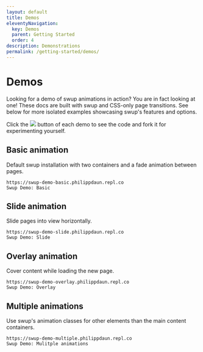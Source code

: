 ```yaml
---
layout: default
title: Demos
eleventyNavigation:
  key: Demos
  parent: Getting Started
  order: 4
description: Demonstrations
permalink: /getting-started/demos/
---
```


# Demos

Looking for a demo of swup animations in action? You are in fact looking at one! These docs are built
with swup and CSS-only page transitions. See below for more isolated examples showcasing swup's
features and options.

Click the <img src="https://replit.com/badge?theme=dark&variant=small&caption=Try"> button
of each demo to see the code and fork it for experimenting yourself.

<!-- <div class="demo">
  <div class="fake-browser">
    <div class="fake-browser-header">
      <div class="action-btns">
        <span></span>
        <span></span>
        <span></span>
      </div>
      <div class="address-bar">
        swup-demo-basic.philippdaun.repl.co
      </div>
      <div class="setting-more">
        <span class="more-btn"></span>
      </div>
    </div>
    <div class="fake-window-body">
      <iframe src="https://codepen.io" frameborder="0"></iframe>
    </div>
  </div>
</div> -->

## Basic animation

Default swup installation with two containers and a fade animation between pages.

```repl
https://swup-demo-basic.philippdaun.repl.co
Swup Demo: Basic
```

## Slide animation

Slide pages into view horizontally.

```repl
https://swup-demo-slide.philippdaun.repl.co
Swup Demo: Slide
```

## Overlay animation

Cover content while loading the new page.

```repl
https://swup-demo-overlay.philippdaun.repl.co
Swup Demo: Overlay
```

## Multiple animations

Use swup's animation classes for other elements than the main content containers.

```repl
https://swup-demo-multiple.philippdaun.repl.co
Swup Demo: Mulitple animations
```
